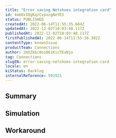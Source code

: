 ```yaml
---
title: "Error saving Netshoes integration card"
id: 4amOxIQgKqzCvpuzgAeYE5
status: PUBLISHED
createdAt: 2022-06-14T11:55:35.684Z
updatedAt: 2022-12-02T18:03:48.117Z
publishedAt: 2022-12-02T18:03:48.117Z
firstPublishedAt: 2022-06-14T11:55:36.302Z
contentType: knownIssue
productTeam: Connections
author: 2mXZkbi0oi061KicTExNjo
tag: Connections
slugEN: error-saving-netshoes-integration-card
locale: en
kiStatus: Backlog
internalReference: 591921
---
```


## Summary



## Simulation



## Workaround



